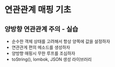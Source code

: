 # 연관관계 매핑 기초

## 양방향 연관관계 주의 - 실습
- 순수한 객체 상태를 고려해서 항상 양쪽에 값을 설정하자
- 연관관게 편의 메소드를 생성하자
- 양방향 매핑시 무한 루프를 조심하자
- toString(), lombok, JSON 생성 라이브러리




